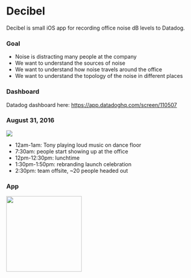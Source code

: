 # Decibel
Decibel is small iOS app for recording office noise dB levels to Datadog.

### Goal
- Noise is distracting many people at the company
- We want to understand the sources of noise
- We want to understand how noise travels around the office
- We want to understand the topology of the noise in different places

### Dashboard
Datadog dashboard here: https://app.datadoghq.com/screen/110507

### August 31, 2016

![](https://cloudup.com/cmtcIxPLwUE+)

* 12am-1am: Tony playing loud music on dance floor
* 7:30am: people start showing up at the office
* 12pm-12:30pm: lunchtime
* 1:30pm-1:50pm: rebranding launch celebration
* 2:30pm: team offsite, ~20 people headed out

### App

<img src="https://cldup.com/vXQwJJoM42.png" width="200">

